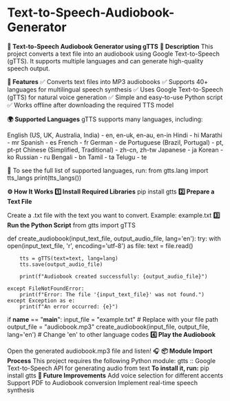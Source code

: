 # Text-to-Speech-Audiobook-Generator
**📖 Text-to-Speech Audiobook Generator using gTTS**
**📝 Description**
This project converts a text file into an audiobook using Google Text-to-Speech (gTTS). It supports multiple languages and can generate high-quality speech output.

**🔹 Features**
✅ Converts text files into MP3 audiobooks
✅ Supports 40+ languages for multilingual speech synthesis
✅ Uses Google Text-to-Speech (gTTS) for natural voice generation
✅ Simple and easy-to-use Python script
✅ Works offline after downloading the required TTS model

**🌍 Supported Languages**
gTTS supports many languages, including:

English (US, UK, Australia, India) - en, en-uk, en-au, en-in
Hindi - hi
Marathi - mr
Spanish - es
French - fr
German - de
Portuguese (Brazil, Portugal) - pt, pt-pt
Chinese (Simplified, Traditional) - zh-cn, zh-tw
Japanese - ja
Korean - ko
Russian - ru
Bengali - bn
Tamil - ta
Telugu - te

📌 To see the full list of supported languages, run:
from gtts.lang import tts_langs
print(tts_langs())

**⚙️ How It Works
1️⃣ Install Required Libraries**
pip install gtts
**2️⃣ Prepare a Text File**

Create a .txt file with the text you want to convert.
Example: example.txt
**3️⃣ Run the Python Script**
from gtts import gTTS

def create_audiobook(input_text_file, output_audio_file, lang='en'):
    try:
        with open(input_text_file, 'r', encoding='utf-8') as file:
            text = file.read()

        tts = gTTS(text=text, lang=lang)
        tts.save(output_audio_file)

        print(f"Audiobook created successfully: {output_audio_file}")

    except FileNotFoundError:
        print(f"Error: The file '{input_text_file}' was not found.")
    except Exception as e:
        print(f"An error occurred: {e}")

if __name__ == "__main__":
    input_file = "example.txt"  # Replace with your file path
    output_file = "audiobook.mp3"
    create_audiobook(input_file, output_file, lang='en')  # Change 'en' to other language codes
**4️⃣ Play the Audiobook**

Open the generated audiobook.mp3 file and listen! 🎧
**📦 Module Import Process**
This project requires the following Python module:
gtts ::	Google Text-to-Speech API for generating audio from text
**To install it, run:**
pip install gtts
**🚀 Future Improvements**
Add voice selection for different accents
Support PDF to Audiobook conversion
Implement real-time speech synthesis
